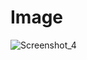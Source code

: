 # Image
![Screenshot_4](https://user-images.githubusercontent.com/75960970/159145668-22fd4f76-a09f-43b2-9b6e-7518d13577a6.png)

